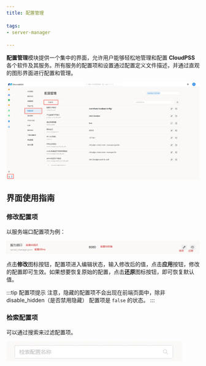 ```yaml
---
title: 配置管理

tags: 
- server-manager

---
```


**配置管理**模块提供一个集中的界面，允许用户能够轻松地管理和配置 **CloudPSS** 各个软件及其服务。所有服务的配置项和设置通过配置定义文件描述，并通过直观的图形界面进行配置和管理。

![配置管理](./配置管理.png "配置管理")

## 界面使用指南

### 修改配置项

以服务端口配置项为例：

![服务端口](./服务端口.png "服务端口")

点击**修改**图标按钮，配置项进入编辑状态，输入修改后的值，点击**应用**按钮，修改的配置即可生效。如果想要恢复原始的配置，点击**还原**图标按钮，即可恢复默认值。

:::tip 配置项提示
注意，隐藏的配置项不会出现在前端页面中，除非 disable_hidden（是否禁用隐藏） 配置项是 `false` 的状态。
:::

### 检索配置项

可以通过搜索来过滤配置项。

![检索配置项](./检索配置项.png "检索配置项")
